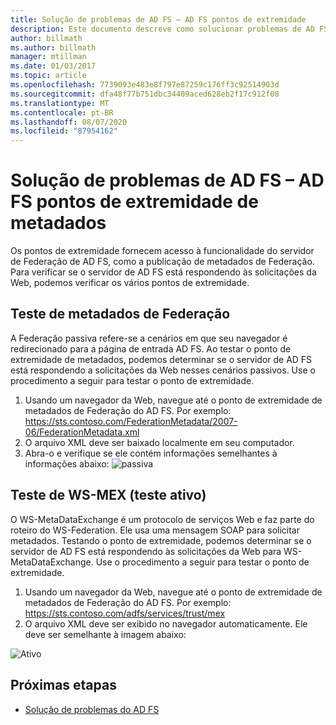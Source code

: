 ```yaml
---
title: Solução de problemas de AD FS – AD FS pontos de extremidade
description: Este documento descreve como solucionar problemas de AD FS pontos de extremidade
author: billmath
ms.author: billmath
manager: mtillman
ms.date: 01/03/2017
ms.topic: article
ms.openlocfilehash: 7739093e483e8f797e87259c176ff3c92514903d
ms.sourcegitcommit: dfa48f77b751dbc34409aced628eb2f17c912f08
ms.translationtype: MT
ms.contentlocale: pt-BR
ms.lasthandoff: 08/07/2020
ms.locfileid: "87954162"
---
```

# <a name="ad-fs-troubleshooting---ad-fs-metadata-endpoints"></a>Solução de problemas de AD FS – AD FS pontos de extremidade de metadados
Os pontos de extremidade fornecem acesso à funcionalidade do servidor de Federação de AD FS, como a publicação de metadados de Federação.  Para verificar se o servidor de AD FS está respondendo às solicitações da Web, podemos verificar os vários pontos de extremidade.


## <a name="federation-metadata-test"></a>Teste de metadados de Federação
A Federação passiva refere-se a cenários em que seu navegador é redirecionado para a página de entrada AD FS.  Ao testar o ponto de extremidade de metadados, podemos determinar se o servidor de AD FS está respondendo a solicitações da Web nesses cenários passivos.  Use o procedimento a seguir para testar o ponto de extremidade.

1.  Usando um navegador da Web, navegue até o ponto de extremidade de metadados de Federação do AD FS.  Por exemplo: https://sts.contoso.com/FederationMetadata/2007-06/FederationMetadata.xml
2. O arquivo XML deve ser baixado localmente em seu computador.
3. Abra-o e verifique se ele contém informações semelhantes à informações abaixo: ![ passiva](media/ad-fs-tshoot-endpoints/meta2.png)

## <a name="ws-mex-test-active-test"></a>Teste de WS-MEX (teste ativo)
O WS-MetaDataExchange é um protocolo de serviços Web e faz parte do roteiro do WS-Federation.  Ele usa uma mensagem SOAP para solicitar metadados.  Testando o ponto de extremidade, podemos determinar se o servidor de AD FS está respondendo às solicitações da Web para WS-MetaDataExchange.  Use o procedimento a seguir para testar o ponto de extremidade.
1.  Usando um navegador da Web, navegue até o ponto de extremidade de metadados de Federação do AD FS.  Por exemplo: https://sts.contoso.com/adfs/services/trust/mex
2. O arquivo XML deve ser exibido no navegador automaticamente.  Ele deve ser semelhante à imagem abaixo:

![Ativo](media/ad-fs-tshoot-endpoints/meta3.png)


## <a name="next-steps"></a>Próximas etapas

- [Solução de problemas do AD FS](ad-fs-tshoot-overview.md)